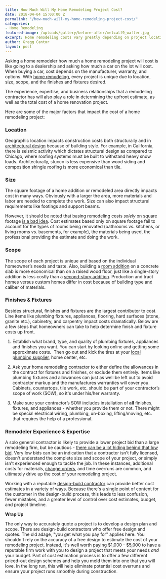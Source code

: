 ```yaml
---
title: How Much Will My Home Remodeling Project Cost?
date: 2018-04-04 15:00:00 Z
permalink: "/how-much-will-my-home-remodeling-project-cost/"
categories:
- Home Remodeling
featured-image: /uploads/gallery/before-after/metcalf9_wafter.jpg
excerpt: Home remodeling costs vary greatly depending on project location, size, scope, finishes, and more. Murray Lampert helps highlight some of the contributing cost factors.
author: Gregg Cantor
layout: post
---
```


Asking a home remodeler how much a home remodeling project will cost is like going to a dealership and asking how much a car on the lot will cost. When buying a car, cost depends on the manufacturer, warranty, and options. With [home remodeling](/san-diego-home-remodel-services), every project is unique due to location, size, scope, and the finishes and fixtures desired.

The experience, expertise, and business relationships that a remodeling contractor has will also play a role in determining the upfront estimate, as well as the total cost of a home renovation project.

Here are some of the major factors that impact the cost of a home remodeling project:

### Location

Geographic location impacts construction costs both structurally and in [architectural design](/san-diego-architectural-design-services) because of building style. For example, in California, there is seismic activity which dictates structural design as compared to Chicago, where roofing systems must be built to withstand heavy snow loads. Architecturally, stucco is less expensive than wood siding and composition shingle roofing is more economical than tile.

### Size

The square footage of a home addition or remodeled area directly impacts cost in many ways. Obviously with a larger the area, more materials and labor are needed to complete the work. Size can also impact structural requirements like footings and support beams.

However, it should be noted that basing remodeling costs _solely_ on square footage [is a bad idea](/why-cost-per-square-foot-doesnt-work-for-home-remodeling-projects/). Cost estimates based only on square footage fail to account for the types of rooms being renovated (bathrooms vs. kitchens, or living rooms vs. basements, for example), the materials being used, the professional providing the estimate and doing the work.

### Scope

The scope of each project is unique and based on the individual homeowner’s needs and taste. Also, building a [room addition](/san-diego-room-additions) on a concrete slab is more economical than on a raised wood floor, just like a single-story addition is less costly than a [second-story addition](/san-diego-second-story-addition). Production and tract homes versus custom homes differ in cost because of building type and caliber of materials.

### Finishes & Fixtures

Besides structural, finishes and fixtures are the largest contributor to cost. Line items like plumbing fixtures, appliances, flooring, hard surfaces (stone, granite etc.), cabinetry, and carpentry impact costs dramatically. Below are a few steps that homeowners can take to help determine finish and fixture costs up front.

1. Establish what brand, type, and quality of plumbing fixtures, appliances and finishes you want. You can start by looking online and getting some approximate costs.  Then go out and kick the tires at your [local plumbing supplier](http://www.ferguson.com), home center, etc.

2. Ask your home remodeling contractor to either define the allowances in the contract for fixtures and finishes, or exclude them entirely. Items like plumbing fixtures and allowances can just as well be left out to avoid contractor markup and the manufactures warranties will cover you. Cabinets, countertops, tile work, etc. should be part of your contractor’s scope of work (SOW), so it's under his/her warranty.

3. Make sure your contractor’s SOW includes installation of **all** finishes, fixtures, and appliances - whether you provide them or not. There might be special electrical wiring, plumbing, un-boxing, lifting/moving, etc. that requires the help of a professional.

### Remodeler Experience & Expertise

A solo general contractor is likely to provide a lower project bid than a large remodeling firm, but be cautious - [there can be a lot hiding behind that low bid](/the-lowest-bid-always-looks-good-but/). Very low bids can be an indication that a contractor isn't fully licensed, doesn't understand the complete size and scope of your project, or simply isn't experienced enough to tackle the job. In these instances, additional costs for materials, [change orders](/the-meaning-of-change-orders-in-home-remodeling/), and time overruns are common, and ultimately drive up the cost of your remodeling project.

Working with a reputable [design-build contractor](/san-diego-design-build-contractors) can provide better cost estimates in a variety of ways. Because there's a single point of content for the customer in the design-build process, this leads to less confusion, fewer mistakes, and a greater level of control over cost estimates, budget, and project timeline.

**Wrap Up**

The only way to accurately quote a project is to develop a design plan and scope. There are design-build contractors who offer free design and quotes. The old adage, "you get what you pay for" applies here. You shouldn't rely on the accuracy of a free design to estimate the cost of your remodeling project. Instead, it's well worth paying $1,000 - $5,000 to have a reputable firm work with you to design a project that meets your needs _and_ your budget. Part of cost estimation process is to offer a few different priced-out design schemes and help you meld them into one that you will love. In the long run, this will help eliminate potential cost overruns and ensure your project runs smoothly during construction.

